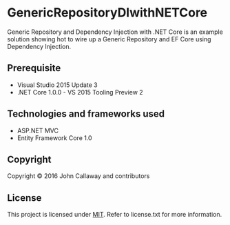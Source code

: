 # GenericRepositoryDIwithNETCore

Generic Repository and Dependency Injection with .NET Core is an example solution showing hot to wire up a Generic Repository and EF Core using Dependency Injection.

## Prerequisite
- Visual Studio 2015 Update 3
- .NET Core 1.0.0 - VS 2015 Tooling Preview 2

## Technologies and frameworks used
- ASP.NET MVC
- Entity Framework Core 1.0

## Copyright

Copyright © 2016 John Callaway and contributors

## License

This project is licensed under [MIT](http://www.opensource.org/licenses/mit-license.php "Read more about the MIT license form"). Refer to license.txt for more information.
